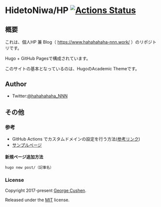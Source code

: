 # HidetoNiwa/HP [![Actions Status](https://github.com/HidetoNiwa/HP/workflows/github%20pages/badge.svg)](https://github.com/HidetoNiwa/HP/actions)

## 概要

これは、個人HP 兼 Blog（ https://www.hahahahaha-nnn.work/ ）のリポジトリです。

Hugo + GitHub Pagesで構成されています。

このサイトの基本となっているのは、HugoのAcademic Themeです。

## Author
- Twitter:[@hahahahaha_NNN](https://twitter.com/hahahahaha_NNN)

## その他

### 参考

- GitHub Actions でカスタムドメインの設定を行う方法([参考リンク](https://tech-wafter.net/2020/deploy-custom-domain-github-pages-on-github-actions/))
- [サンプルページ](https://www.hahahahaha-nnn.work/sample/)

#### 新規ページ追加方法

```bash
hugo new post/（記事名）
```

### License

Copyright 2017-present [George Cushen](https://georgecushen.com).

Released under the [MIT](https://github.com/sourcethemes/academic-kickstart/blob/master/LICENSE.md) license.

